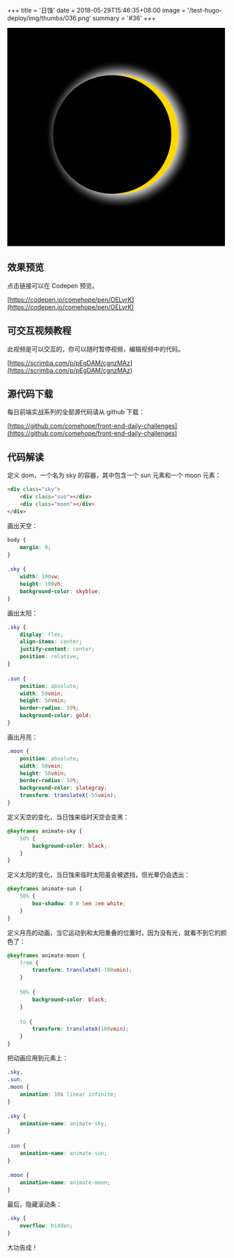 +++
title = '日蚀'
date = 2018-05-29T15:46:35+08:00
image = '/test-hugo-deploy/img/thumbs/036.png'
summary = '#36'
+++

![](./work.png)

## 效果预览

点击链接可以在 Codepen 预览。

[https://codepen.io/comehope/pen/OELvrK](https://codepen.io/comehope/pen/OELvrK)

## 可交互视频教程

此视频是可以交互的，你可以随时暂停视频，编辑视频中的代码。

[https://scrimba.com/p/pEgDAM/cgnzMAz](https://scrimba.com/p/pEgDAM/cgnzMAz)

## 源代码下载

每日前端实战系列的全部源代码请从 github 下载：

[https://github.com/comehope/front-end-daily-challenges](https://github.com/comehope/front-end-daily-challenges)

## 代码解读

定义 dom，一个名为 sky 的容器，其中包含一个 sun 元素和一个 moon 元素：
```html
<div class="sky">
	<div class="sun"></div>
	<div class="moon"></div>
</div>
```

画出天空：
```css
body {
	margin: 0;
}

.sky {
	width: 100vw;
	height: 100vh;
	background-color: skyblue;
}
```

画出太阳：
```css
.sky {
	display: flex;
	align-items: center;
	justify-content: center;
	position: relative;
}

.sun {
	position: absolute;
	width: 50vmin;
	height: 50vmin;
	border-radius: 50%;
	background-color: gold;
}
```

画出月亮：
```css
.moon {
	position: absolute;
	width: 50vmin;
	height: 50vmin;
	border-radius: 50%;
	background-color: slategray;
	transform: translateX(-55vmin);
}
```

定义天空的变化，当日蚀来临时天空会变黑：
```css
@keyframes animate-sky {
	50% {
		background-color: black;
	}
}
```

定义太阳的变化，当日蚀来临时太阳虽会被遮挡，但光晕仍会透出：
```css
@keyframes animate-sun {
	50% {
		box-shadow: 0 0 5em 1em white;
	}
}
```

定义月亮的动画，当它运动到和太阳重叠的位置时，因为没有光，就看不到它的颜色了：
```css
@keyframes animate-moon {
	from {
		transform: translateX(-100vmin);
	}

	50% {
		background-color: black;
	}

	to {
		transform: translateX(100vmin);
	}
}
```

把动画应用到元素上：
```css
.sky,
.sun,
.moon {
	animation: 10s linear infinite;
}

.sky {
	animation-name: animate-sky;
}

.sun {
	animation-name: animate-sun;
}

.moon {
	animation-name: animate-moon;
}
```

最后，隐藏滚动条：
```css
.sky {
	overflow: hidden;
}
```

大功告成！
